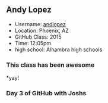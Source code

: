 ## Andy Lopez

* Username: [andlopez](http://github.com/andlopez)
* Location: Phoenix, AZ
* GitHub Class: 2015
* Time: 12:05pm
* high school: Alhambra high schools

### This class has been awesome

*yay!

### Day 3 of GitHub with Joshs